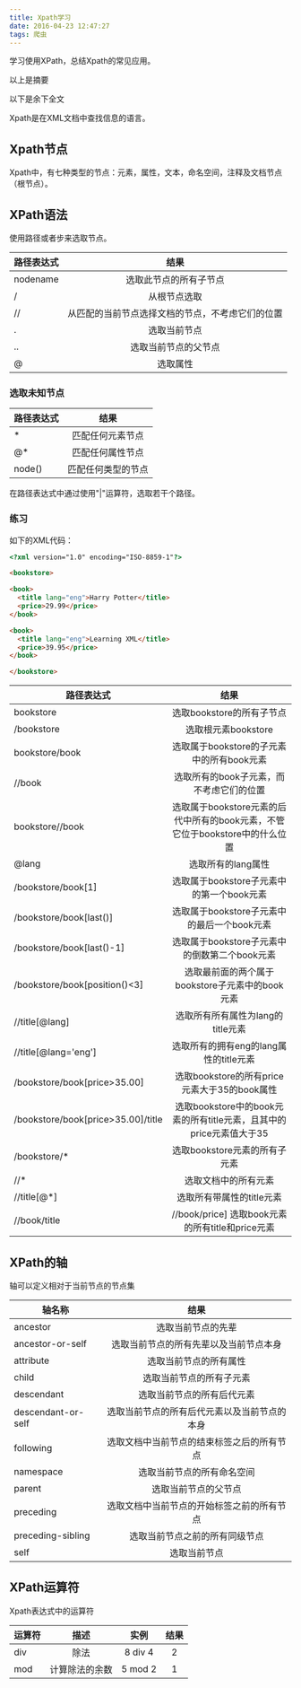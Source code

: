 ```yaml
---
title: Xpath学习
date: 2016-04-23 12:47:27
tags: 爬虫
---
```

学习使用XPath，总结Xpath的常见应用。

以上是摘要
<!--more-->
以下是余下全文

Xpath是在XML文档中查找信息的语言。
## Xpath节点
Xpath中，有七种类型的节点：元素，属性，文本，命名空间，注释及文档节点（根节点）。

## XPath语法
使用路径或者步来选取节点。

| 路径表达式       | 结果          |
| ------------ |:-------------:|
| nodename  | 选取此节点的所有子节点|
| /   | 从根节点选取     |  
| //	 | 从匹配的当前节点选择文档的节点，不考虑它们的位置|
| .    |   选取当前节点|
|.. | 选取当前节点的父节点|
|@  |选取属性

### 选取未知节点
| 路径表达式       | 结果          |
| ------------ |:-------------:|
|*    |   匹配任何元素节点|
|@*  |匹配任何属性节点|
|node()|匹配任何类型的节点|

在路径表达式中通过使用"|"运算符，选取若干个路径。

### 练习
如下的XML代码：
```html
<?xml version="1.0" encoding="ISO-8859-1"?>

<bookstore>

<book>
  <title lang="eng">Harry Potter</title>
  <price>29.99</price>
</book>

<book>
  <title lang="eng">Learning XML</title>
  <price>39.95</price>
</book>

</bookstore>
```
| 路径表达式       | 结果          |
| ------------ |:-------------:|
| bookstore | 选取bookstore的所有子节点|
| /bookstore  | 选取根元素bookstore     | 
| bookstore/book| 选取属于bookstore的子元素中的所有book元素| 
| //book	 | 选取所有的book子元素，而不考虑它们的位置|
| bookstore//book    |  选取属于bookstore元素的后代中所有的book元素，不管它位于bookstore中的什么位置|
|@lang|选取所有的lang属性|
|/bookstore/book[1]|选取属于bookstore子元素中的第一个book元素|
|/bookstore/book[last()]|选取属于bookstore子元素中的最后一个book元素|
|/bookstore/book[last()-1]|选取属于bookstore子元素中的倒数第二个book元素|
|/bookstore/book[position()<3]|选取最前面的两个属于bookstore子元素中的book元素|
|//title[@lang]|选取所有所有属性为lang的title元素|
|//title[@lang='eng']|选取所有的拥有eng的lang属性的title元素|
|/bookstore/book[price>35.00]|选取bookstore的所有price元素大于35的book属性|
|/bookstore/book[price>35.00]/title|选取bookstore中的book元素的所有title元素，且其中的price元素值大于35|
|/bookstore/*   |选取bookstore元素的所有子元素|
|//*    |选取文档中的所有元素|
|//title[@*]|选取所有带属性的title元素|
|//book/title | //book/price] 选取book元素的所有title和price元素|

## XPath的轴
轴可以定义相对于当前节点的节点集

| 轴名称       | 结果          |
| ------------ |:-------------:|
|ancestor|选取当前节点的先辈|
|ancestor-or-self|选取当前节点的所有先辈以及当前节点本身|
|attribute|选取当前节点的所有属性|
|child|选取当前节点的所有子元素|
|descendant|选取当前节点的所有后代元素|
|descendant-or-self|选取当前节点的所有后代元素以及当前节点的本身|
|following|选取文档中当前节点的结束标签之后的所有节点|
|namespace|选取当前节点的所有命名空间|
|parent|选取当前节点的父节点|
|preceding|选取文档中当前节点的开始标签之前的所有节点|
|preceding-sibling|选取当前节点之前的所有同级节点|
|self|选取当前节点|

## XPath运算符
Xpath表达式中的运算符

| 运算符      | 描述        |实例    |结果
| ------------ |:-------------:|:-------------:|:-------------:|
|div|除法|8 div 4|2|
|mod|计算除法的余数|5 mod 2|1|




